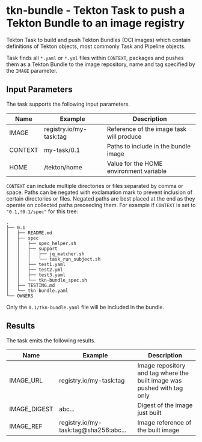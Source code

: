 # tkn-bundle - Tekton Task to push a Tekton Bundle to an image registry

Tekton Task to build and push Tekton Bundles (OCI images) which contain
definitions of Tekton objects, most commonly Task and Pipeline objects.

Task finds all `*.yaml` or `*.yml` files within `CONTEXT`, packages and pushes
them as a Tekton Bundle to the image repository, name and tag specified by the
`IMAGE` parameter.

## Input Parameters 

The task supports the following input parameters.

| Name    | Example                 | Description                              |
|---------|-------------------------|------------------------------------------|
| IMAGE   | registry.io/my-task:tag | Reference of the image task will produce |
| CONTEXT | my-task/0.1             | Paths to include in the bundle image     |
| HOME    | /tekton/home            | Value for the HOME environment variable  |

`CONTEXT` can include multiple directories or files separated by comma or space.
Paths can be negated with exclamation mark to prevent inclusion of certain
directories or files. Negated paths are best placed at the end as they operate
on collected paths preceeding them. For example if `CONTEXT` is set to
`"0.1,!0.1/spec"` for this tree:

    .
    ├── 0.1
    │   ├── README.md
    │   ├── spec
    │   │   ├── spec_helper.sh
    │   │   ├── support
    │   │   │   ├── jq_matcher.sh
    │   │   │   └── task_run_subject.sh
    │   │   ├── test1.yaml
    │   │   ├── test2.yml
    │   │   ├── test3.yaml
    │   │   └── tkn-bundle_spec.sh
    │   ├── TESTING.md
    │   └── tkn-bundle.yaml
    └── OWNERS

Only the `0.1/tkn-bundle.yaml` file will be included in the bundle.

## Results

The task emits the following results.

| Name         | Example                               | Description                                                     |
|--------------|---------------------------------------|-----------------------------------------------------------------|
| IMAGE_URL    | registry.io/my-task:tag               | Image repository and tag where the built image was pushed with tag only |
| IMAGE_DIGEST | abc...                                | Digest of the image just built                                  |
| IMAGE_REF    | registry.io/my-task:tag@sha256:abc... | Image reference of the built image                              |
